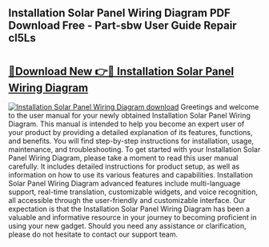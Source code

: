 ## Installation Solar Panel Wiring Diagram PDF Download Free - Part-sbw User Guide Repair cl5Ls

# <h2><a href="http://dfshop.blite.top/?on=Installation+Solar+Panel+Wiring+Diagram">🔗Download New 👉🔴 Installation Solar Panel Wiring Diagram</a></h2>

[![Installation Solar Panel Wiring Diagram download](https://i.imgur.com/lujVjoI.png)](http://dfshop.blite.top/?on=Installation+Solar+Panel+Wiring+Diagram)
Greetings and welcome to the user manual for your newly obtained Installation Solar Panel Wiring Diagram. This manual is intended to help you become an expert user of your product by providing a detailed explanation of its features, functions, and benefits. You will find step-by-step instructions for installation, usage, maintenance, and troubleshooting. To get started with your Installation Solar Panel Wiring Diagram, please take a moment to read this user manual carefully. It includes detailed instructions for product setup, as well as information on how to use its various features and capabilities. Installation Solar Panel Wiring Diagram advanced features include multi-language support, real-time translation, customizable widgets, and voice recognition, all accessible through the user-friendly and customizable interface. Our expectation is that the Installation Solar Panel Wiring Diagram has been a valuable and informative resource in your journey to becoming proficient in using your new gadget. Should you need any assistance or clarification, please do not hesitate to contact our support team.
